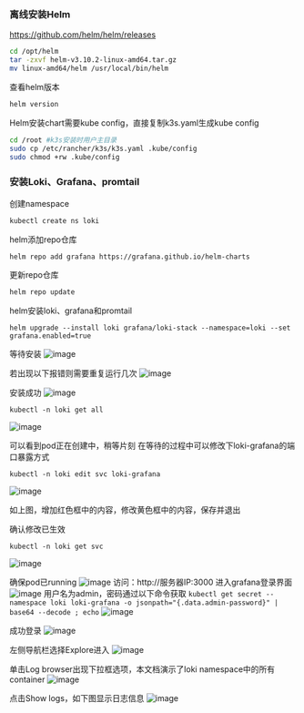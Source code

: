 ### 离线安装Helm
https://github.com/helm/helm/releases
```bash
cd /opt/helm
tar -zxvf helm-v3.10.2-linux-amd64.tar.gz
mv linux-amd64/helm /usr/local/bin/helm
```
查看helm版本
```bash
helm version
```

Helm安装chart需要kube config，直接复制k3s.yaml生成kube config
```bash
cd /root #k3s安装时用户主目录
sudo cp /etc/rancher/k3s/k3s.yaml .kube/config
sudo chmod +rw .kube/config
```
### 安装Loki、Grafana、promtail
创建namespace
```bash
kubectl create ns loki
```
helm添加repo仓库
```bash
helm repo add grafana https://grafana.github.io/helm-charts
```

更新repo仓库

```bash
helm repo update
```

helm安装loki、grafana和promtail

```
helm upgrade --install loki grafana/loki-stack --namespace=loki --set grafana.enabled=true
```

等待安装
![image](https://user-images.githubusercontent.com/89510761/220135263-622fda85-b5de-4ddc-93de-0cff9e0334e9.png)

若出现以下报错则需要重复运行几次
![image](https://user-images.githubusercontent.com/89510761/220135301-a7313397-2ca3-418e-86d5-fc75c124b105.png)

安装成功
![image](https://user-images.githubusercontent.com/89510761/220135343-57f816bb-ef48-4c88-a7fc-a7f9f86b55f3.png)

```
kubectl -n loki get all
```
![image](https://user-images.githubusercontent.com/89510761/220135363-f8765471-5444-4a9f-9b75-311064daebb9.png)

可以看到pod正在创建中，稍等片刻
在等待的过程中可以修改下loki-grafana的端口暴露方式

```
kubectl -n loki edit svc loki-grafana
```
![image](https://user-images.githubusercontent.com/89510761/220137428-f3bc8b2e-5135-47f8-b09d-f49089c72cc9.png)

如上图，增加红色框中的内容，修改黄色框中的内容，保存并退出

确认修改已生效
```
kubectl -n loki get svc
```
![image](https://user-images.githubusercontent.com/89510761/220135575-840294cb-14de-482f-96f0-e3f1d8134c77.png)

确保pod已running
![image](https://user-images.githubusercontent.com/89510761/220135611-e4895a8b-23ee-439e-bf1c-234db45e4100.png)
访问：http://服务器IP:3000 进入grafana登录界面
![image](https://user-images.githubusercontent.com/89510761/220135716-5e1fc68b-bcff-4eb7-bb0b-8259f476931d.png)
用户名为admin，密码通过以下命令获取
```kubectl get secret --namespace loki loki-grafana -o jsonpath="{.data.admin-password}" | base64 --decode ; echo```
![image](https://user-images.githubusercontent.com/89510761/220135734-7af715c6-80d0-45e4-aeb8-eb01a83134fa.png)

成功登录
![image](https://user-images.githubusercontent.com/89510761/220135756-77e5c2c5-5563-4fbe-8560-7e51a9131e68.png)

左侧导航栏选择Explore进入
![image](https://user-images.githubusercontent.com/89510761/220135776-4e3dcd19-bad9-4b03-8cf5-5e4703993c8a.png)

单击Log browser出现下拉框选项，本文档演示了loki namespace中的所有container
![image](https://user-images.githubusercontent.com/89510761/220135785-4e9112e2-363e-46b1-8b5e-09f1166e1efa.png)

点击Show logs，如下图显示日志信息
![image](https://user-images.githubusercontent.com/89510761/220135803-0dd62bdb-752b-483e-9a67-840fb5c1e46c.png)

